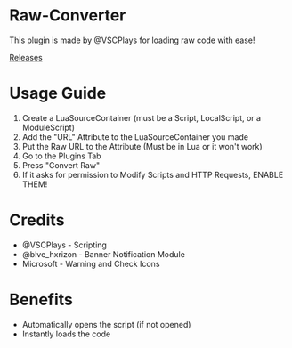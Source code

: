 # Raw-Converter

This plugin is made by @VSCPlays for loading raw code with ease!

[Releases](https://github.com/VSCPlays/Raw-Converter/releases)

# Usage Guide
1. Create a LuaSourceContainer (must be a Script, LocalScript, or a ModuleScript)
2. Add the "URL" Attribute to the LuaSourceContainer you made
3. Put the Raw URL to the Attribute (Must be in Lua or it won't work)
4. Go to the Plugins Tab
5. Press "Convert Raw"
6. If it asks for permission to Modify Scripts and HTTP Requests, ENABLE THEM!

# Credits
- @VSCPlays - Scripting
- @blve_hxrizon - Banner Notification Module
- Microsoft - Warning and Check Icons

# Benefits
- Automatically opens the script (if not opened)
- Instantly loads the code
